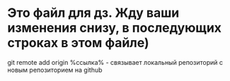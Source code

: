 # Это файл для дз. Жду ваши изменения снизу, в последующих строках в этом файле)
git remote add origin  %ссылка% - связывает локальный репозиторий с новым репозиторием на github
